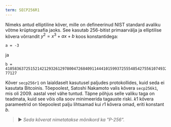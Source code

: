 ```yaml
---
term: SECP256R1
---
```


Nimeks antud elliptiline kõver, mille on defineerinud NIST standard avaliku võtme krüptograafia jaoks. See kasutab 256-bitist primaarvälja ja elliptilise kõvera võrrandit $y^2 = x^3 + ax + b$ koos konstantidega:

```text
a = -3
```

ja

```text
b = 410583637251521421293261297800472684091144410159937255548542755610749322
77127
```

Kõver `secp256r1` on laialdaselt kasutusel paljudes protokollides, kuid seda ei kasutata Bitcoinis. Tõepoolest, Satoshi Nakamoto valis kõvera `secp256k1`, mis oli 2009. aastal veel vähe tuntud. Täpne põhjus selle valiku taga on teadmata, kuid see võis olla soov minimeerida tagauste riski. $k1$ kõvera parameetrid on tõepoolest palju lihtsamad kui $r1$ kõvera omad, eriti konstant $b$.

> ► *Seda kõverat nimetatakse mõnikord ka "P-256".*